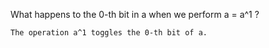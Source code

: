 What happens to the 0-th bit in a when we perform a = a^1 ?

```
The operation a^1 toggles the 0-th bit of a.
```
